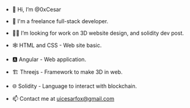 - 👋 Hi, I’m @0xCesar
- 💼 I'm a freelance full-stack developer.
- 👷‍♂️ I’m looking for work on 3D website design, and solidity dev post.

- 🕸️  HTML and CSS - Web site basic.
- 🅰️  Angular - Web application.
- 🏗️  Threejs - Framework to make 3D in web.
- 🌐  Solidity -  Language to interact with blockchain.

- 📫 Contact me at uicesarfox@gmail.com
<!---
0xCesar/0xCesar is a ✨ special ✨ repository because its `README.md` (this file) appears on your GitHub profile.
You can click the Preview link to take a look at your changes.
--->
